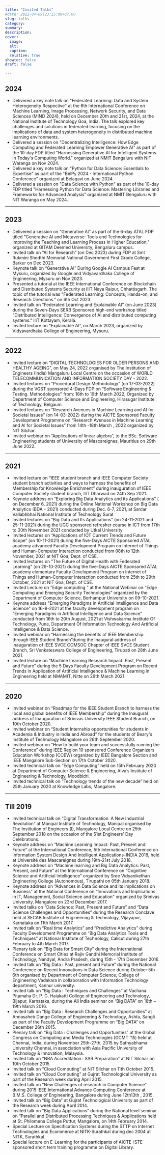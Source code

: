 ```yaml
---
title: "Invited Talks"
#date: 2022-04-09T23:15:00+07:00
slug: talks
category:
summary:
description: 
cover:
  image:
  alt:
  caption: 
  relative: true
showtoc: false
draft: false

---
```

**2024**
---
- Delivered a key note talk on "Federated Learning: Data and System Heterogeneity Respective" at the 6th International Conference on Machine Learning, Image Processing, Network Security, and Data Sciences (MIND 2024), held on December 20th and 21st, 2024, at the National Institute of Technology Goa, India. The talk explored key challenges and solutions in federated learning, focusing on the implications of data and system heterogeneity in distributed machine learning environments.
- Delivered a session on "Decentralizing Intelligence: How Edge Computing and Federated Learning Empower Generative AI" as part of the 10-day FDP titled "Harnessing Generative AI for Intelligent Systems in Today's Computing World." organized at NMIT Bengaluru with NIT Waranga on Nov 2024.
- Delivered a key note talk on "Python for Data Science: Essentials to Expertise" as part of the "BelPy 2024 - International Python Conference" organized at Belagavi on June 2024.
- Delivered a session on "Data Science with Python" as part of the 10-day FDP titled "Harnessing Python for Data Science: Mastering Libraries and Frameworks for Advanced Analysis" organized at NMIT Bengaluru with NIT Waranga on May 2024.
  
---
**2023**
---
- Delivered a session on "Generative AI" as part of the 6-day ATAL FDP titled "Generative AI and Metaverse: Tools and Technologies for Improving the Teaching and Learning Process in Higher Education," organized at GITAM Deemed University, Bengaluru campus. 
- Invited talk on “AI for Research” (on Dec 2023) during FDP at Smt Rukmini Shedthi Memorial National Government First Grade College, Barkur on Dec 2023.
- Keynote talk on “Generative AI” During Google AI Campus Fest at Mysuru, organized by Google and Vidyavardhaka College of Engineering, Mysuru on Nov 2023.
- Presented a tutorial at the IEEE International Conference on Blockchain and Distributed Systems Security at IIIT Naya Raipur, Chhattisgarh. The topic of the tutorial was "Federated Learning: Concepts, Hands-on, and Research Directions." on 6th Oct 2023
- Invited talk on “Federated Learning and Explainable AI” (on June 2023) during
the Seven-Days SERB Sponsored high-end workshop titled "Distributed Intelligence: Convergence of AI and distributed computing systems." IIIT Kottayam, Kerala.
- Invited lecture on “Explainable AI”, on March 2023, organized by Vidyavardhaka College of Engineering, Mysuru.
---
**2022**
---


- Invited lecture on “DIGITAL TECHNOLOGIES FOR OLDER PERSONS AND HEALTHY AGEING”, on May 24, 2022 organised by The Institution of Engineers (India) Mangaluru Local Centre on the occasion of WORLD TELECOMMUNICATION AND INFORMATION SOCIETY DAY - 2022.
- Invited lectures on “Procedural Design Methodology” (on 17-03-2022) during the VGST sponsored 4-Days FDP on “Software Engineering & Testing. Methodologies’’ from: 16th to 19th March 2022, Organized by Department of Computer Science and Engineering, Hirasugar Institute of Technology, Belgaum.
- Invited lectures on “Research Avenues in Machine Learning and AI for Societal Issues” (on 14-03-2022) during the AICTE Sponsored Faculty Development Programme on “Research Avenues in Machine Learning and AI for Societal Issues” from 14th -18th March , 2022 organized by NIT Silchar.
- Invited webinar on “Applications of linear algebra”, to the BSc. Software Engineering students of
University of Mascareignes, Mauritius on 29th June 2022.
---
**2021**
---
- Invited lecture on “IEEE student branch and IEEE Computer Society student branch activities and ways to harness the benefits of Membership for Knowledge Enrichment” during inauguration of IEEE Computer Society student branch, IIIT Dharwad on 24th Sep 2021.
- Keynote address on “Exploring Big Data Analytics and its Applications” ( on December 6, 2021)
during the Online National Workshop on Big Data Analytics (BDA – 2021) conducted during Dec.
6-7, 2021, at Sardar Vallabhbhai National Institute of Technology Surat
- Invited lectures on “Big Data and Its Applications” (on 24-11-2021 and 25-11-2021) during the
UGC sponsored refresher course in ICT from 17th to 30th November 2021 conducted by Utkal
University
- Invited lectures on “Applications of IOT Current Trends and Future Scope” (on 10-11-2021) during
the five-Days AICTE Sponsored ATAL academy advanced Faculty Development Program on
Internet of Things and Human-Computer Interaction conducted from 08th to 12th November, 2021
at NIT Goa, Dept. of CSE.
- Invited lectures on “The Future of Digital Health with Federated Learning” (on 29-10-2021) during
the five-Days AICTE Sponsored ATAL academy elementary Faculty Development Program on
Internet of Things and Human-Computer Interaction conducted from 25th to 29th October, 2021 at
NIT Goa, Dept. of CSE.
- Invited Lecture on "Edge computing " at the National Webinar on “Edge Computing and Emerging
Security Technologies” organized by the Department of Computer Science, Berhampur University
on 09-10-2021.
- Keynote address "Emerging Paradigms in Artificial Intelligence and Data Science" on 16-8-2021
at the faculty development program on “Emerging Paradigms in Artificial Intelligence and Data
Science” conducted from 16th to 20th August, 2021 at Vishwakarma Institute Of Technology,
Pune, Department Of Information Technology And Artificial Intelligence & Data Science.
- Invited webinar on “Harnessing the benefits of IEEE Membership through IEEE Student
Branch”during the Inaugural address of Inauguration of IEEE SVCE COMSOC Chapter of IEEE
SVCE Student Branch, Sri Venkateswara College of Engineering, Tirupati on 28th June 2021.
- Invited lecture on “Machine Learning Research Impact: Past, Present and Future” during the 5 Days
Faculty Development Program on Recent Trends in Application of Artificial Intelligence &
Machine Learning in Engineering held at NMAMIT, Nitte on 26th March 2021.
---
**2020**
---
- Invited webinar on “Roadmap for the IEEE Student Branch to harness the local and global benefits
of IEEE Membership” during the Inaugural address of Inauguration of Srinivas University IEEE
Student Branch, on 10th October 2020.
- Invited webinar on “Student Internship opportunities for students in Academia & Industry in India
and Abroad” for the students of Beary's Institute of Technology Mangalore on 26th September 2020.
- Invited webinar on “How to build your team and successfully running the Conference” during IEEE
Region 10 sponsored Conference Organizers Education Workshop (COEW) organized by IEEE
Bangalore Section and IEEE Mangalore Sub-Section on 17th October 2020.
- Invited technical talk on “Edge Computing” held on 15th February 2020 at Department of
Computer Science & Engineering, Alva’s Institute of Engineering & Technology, Moodbidri.
- Invited technical talk on “Technology trends of the new decade” held on 25th January 2020 at
Knowledge Labs, Mangalore.
---
**Till 2019**
---
- Invited technical talk on “Digital Transformation: A New Industrial Revolution” at Manipal
Institute of Technology, Manipal organised by The Institution of Engineers (I), Mangalore Local
Centre on 25th September 2018 on the occasion of the 51st Engineers’ Day Celebrations.
- Keynote address on “Machine Learning Impact: Past, Present and Future” at the International
Conference, 5th International Conference on Information System Design And Intelligent
Applications-INDIA 2018, held at Université des Mascareignes during 19th-21st July 2018.
- Keynote address on “Machine learning and Big Data Analytics: Past, Present, and Future” at the
International Conference on “Cognitive Science and Artificial Intelligence" organized by Sree
Vidyanikethan Engineering College (Autonomous), Tirupathi on 05th January 2018.
- Keynote address on “Advances in Data Science and its implications on Business” at the National
Conference on “Innovations and Implications in IT, Management, Social Science and Education"
organized by Srinivas University, Mangalore on 23rd December 2017.
- Invited talks on “Data Science: Past, Present and Future” and “Data Science Challenges and
Opportunities” during the Research Conclave held at SECAB Institute of Engineering &
Technology, Vijayapur, Karnataka on 11th March 2017.
- Invited talk on “Real time Analytics” and “Predictive Analytics” during Faculty Development
Programme on “Big Data Analytics Tools and Techniques” at National Institute of Technology,
Calicut during 27th February to 4th March 2017.
- Plenary talk on “Big Data for Smart City” during the International Conference on Smart Cities at
Rajiv Gandhi Memorial Institute of Technology, Nandyal, Andra Pradesh, during 15th - 17th
December 2016.
- Invited talk on “Big Data : Past, present and Future” during the National Conference on Recent
Innovations in Data Science during October 5th - 6th organised by Department of Computer
Science, College of Engineering Vadakara in collaboration with Information Technology
department, Kannur university.
- Invited talk on “Big Data : Techniques and Challenges” at Vachana Pitamaha Dr. P. G. Halakatti
College of Engineering and Technology, Bijapur, Karnataka, during the All India seminar on “Big
DATA” on 18th – 19th March 2016.
- Invited talk on “Big Data : Research Challenges and Opportunities” at Annasaheb Dange College
of Engineering & Technology, Ashta, Sangli as part of the Faculty Development Programme on
“Big DATA” on December 26th 2015.
- Plenary talk on “Big Data : Challenges and Opportunities” at the Global Congress on Computing
and Media Technologies (GCMT '15) held at Chennai, India, during November 25th-27th, 2015 by
Sathyabhama University Chennai, in association with Asia Pacific University of Technology &
Innovation, Malaysia.
- Invited talk on “NBA Accreditation : SAR Preparation” at NIT Silchar on 10th October 2015.
- Invited talk on “Cloud Computing” at NIT Silchar on 11th October 2015.
- Invited talk on “Cloud Computing” at Gujrat Technological University as part of the Research week during April 2015.
- Invited talk on “New Challenges of research in Computer Science” during 2015 IEEE International
Advance Computing Conference at B.M.S. College of Engineering, Bangalore during June 12th13th , 2015.
- Invited talk on “Big Data” at Gujrat Technological University as part of the Research week during
April 2014.
- Invited talk on “Big Data Applications” during the National level seminar on “Parallel and
Distributed Processing Techniques & Applications held at St. Philomena College Puttur,
Mangalore, on 14th February 2014.
- Special Lecture on Specification Systems during the STTP on Internet Technologies and Ecommerce at NITK-Surathkal during dec 2004 at NITK, Surathkal.
- Special lecture on E-Learning for the participants of AICTE-ISTE sponsored short term training
programme on Digital Library.    
